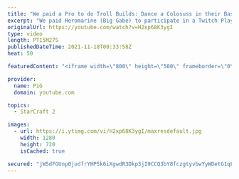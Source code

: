 ```yaml
---
title: "We paid a Pro to do Troll Builds: Dance a Colosuss in their Base! | Twitch Plays Gabe  - StarCraft 2"
excerpt: "We paid Heromarine (Big Gabe) to participate in a Twitch Plays Gabe segment for PiGFest - and he delivered by dropping a Colossus into the opponent's base and DANCING THEM! Has anyone ever realised how cool it looks when collossi dance? Also they can still attack while doing so  Heromarine's stream:"
originalUrl: https://youtube.com/watch?v=H2xp68K3ygI
type: video
length: PT15M27S
publishedDateTime: 2021-11-18T00:33:58Z
heat: 50

featuredContent: "<iframe width=\"800\" height=\"500\" frameborder=\"0\" src=\"https://www.youtube.com/embed/H2xp68K3ygI\" allow=\"accelerometer; autoplay; encrypted-media; gyroscope; picture-in-picture\" allowfullscreen></iframe>"

provider:
  name: PiG
  domain: youtube.com

topics:
  - StarCraft 2

images:
  - url: https://i.ytimg.com/vi/H2xp68K3ygI/maxresdefault.jpg
    width: 1280
    height: 720
    isCached: true

secured: "jW5dFGUnp0jodfrYHP5k6iXgwdR3Dkp3jI9CCQ3bY8fczgtyvbwYyWDetG1qLywInwroWQBO+wGSEudJTRLsQwy/eRQjPyJ6Q50YZm+BNpjlXWaXWjRNMAhjNASS3HLOAsimcF8PYPAHus2Xy4n6Ij8grsbR7lgw7hvvYB6xxi42D1pmrhdWrRAwVU9aZqDMnXEFHL2BjUPSk8x+Xs1acZHyIjW3RzkbRJVALL+kkQ7bdYACkoC2dMtdqHZ+4Vpjt5JZpVq8+C7sK3uk/OOE6Ms5YKX+TcR/IQ8OTVwBtfNbL15AxilVdii+jHaeYYdQPTsoRujy2beEmntHMbZfvcMtzdKp8ivq2sKUIasU8FyGHlBh232onCLKnx6HbH7ZzO0Y2usKjVzoAXxRb5YqbeeCJO+Nf7mJeufv+BwQWHE=;lTplI91bBWdjVVpXqdSylw=="
---
```


